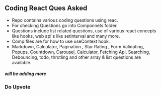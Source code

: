 ## Coding React Ques Asked
+ Repo contains various coding questions using reac.
+ For checking Questions go into Componnets folder.
+ Questions include list related questions, use of various react concepts like hooks, web api's like setinterval and many more.
+ Comp files are for how to use useContext hook.
+ Markdown, Calculator, Pagination , Star Rating , Form Validating, Popups, Countdown, Carousel, Calculator, Fetching Api, Searching, Debouncing, todo,  throtling  and other array & list questions are available.
##### will be adding more
### Do Upvote
